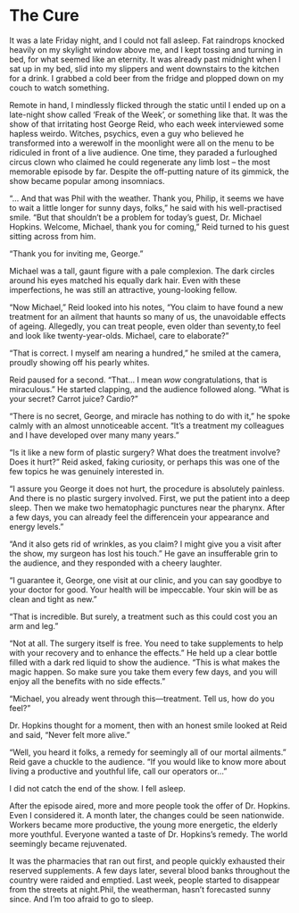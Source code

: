 ---
---

# The Cure

It was a late Friday night, and I could not fall asleep. Fat raindrops knocked
heavily on my skylight window above me, and I kept tossing and turning in bed,
for what seemed like an eternity. It was already past midnight when I sat up in
my bed, slid into my slippers and went downstairs to the kitchen for a drink. I
grabbed a cold beer from the fridge and plopped down on my couch to watch
something.

Remote in hand, I mindlessly flicked through the static until I ended up on a
late-night show called ‘Freak of the Week’, or something like that. It was the
show of that irritating host George Reid, who each week interviewed some hapless
weirdo. Witches, psychics, even a guy who believed he transformed into a
werewolf in the moonlight were all on the menu to be ridiculed in front of a
live audience. One time, they paraded a furloughed circus clown who claimed he
could regenerate any limb lost – the most memorable episode by far. Despite the
off-putting nature of its gimmick, the show became popular among insomniacs.

“… And that was Phil with the weather. Thank you, Philip, it seems we have to
wait a little longer for sunny days, folks,” he said with his well-practised
smile. “But that shouldn’t be a problem for today’s guest, Dr. Michael Hopkins.
Welcome, Michael, thank you for coming,” Reid turned to his guest sitting across
from him.

“Thank you for inviting me, George.”

Michael was a tall, gaunt figure with a pale complexion. The dark circles around
his eyes matched his equally dark hair. Even with these imperfections, he was
still an attractive, young-looking fellow.

“Now Michael,” Reid looked into his notes, “You claim to have found a new
treatment for an ailment that haunts so many of us, the unavoidable effects of
ageing. Allegedly, you can treat people, even older than seventy,to feel and
look like twenty-year-olds. Michael, care to elaborate?”

“That is correct. I myself am nearing a hundred,” he smiled at the camera,
proudly showing off his pearly whites.

Reid paused for a second. “That… I mean _wow_ congratulations, that is
miraculous.” He started clapping, and the audience followed along. “What is your
secret? Carrot juice? Cardio?”

“There is no secret, George, and miracle has nothing to do with it,” he spoke
calmly with an almost unnoticeable accent. “It’s a treatment my colleagues and I
have developed over many many years.”

“Is it like a new form of plastic surgery? What does the treatment involve? Does
it hurt?” Reid asked, faking curiosity, or perhaps this was one of the few
topics he was genuinely interested in.

“I assure you George it does not hurt, the procedure is absolutely painless. And
there is no plastic surgery involved. First, we put the patient into a deep
sleep. Then we make two hematophagic punctures near the pharynx. After a few
days, you can already feel the differencein your appearance and energy levels.”

“And it also gets rid of wrinkles, as you claim? I might give you a visit after
the show, my surgeon has lost his touch.” He gave an insufferable grin to the
audience, and they responded with a cheery laughter.

“I guarantee it, George, one visit at our clinic, and you can say goodbye to
your doctor for good. Your health will be impeccable. Your skin will be as clean
and tight as new.”

“That is incredible. But surely, a treatment such as this could cost you an arm
and leg.”

“Not at all. The surgery itself is free. You need to take supplements to help
with your recovery and to enhance the effects.” He held up a clear bottle filled
with a dark red liquid to show the audience. “This is what makes the magic
happen. So make sure you take them every few days, and you will enjoy all the
benefits with no side effects.”

“Michael, you already went through this—treatment. Tell us, how do you feel?”

Dr. Hopkins thought for a moment, then with an honest smile looked at Reid and
said, “Never felt more alive.”

“Well, you heard it folks, a remedy for seemingly all of our mortal ailments.”
Reid gave a chuckle to the audience. “If you would like to know more about
living a productive and youthful life, call our operators or…”

I did not catch the end of the show. I fell asleep.

After the episode aired, more and more people took the offer of Dr. Hopkins.
Even I considered it. A month later, the changes could be seen nationwide.
Workers became more productive, the young more energetic, the elderly more
youthful. Everyone wanted a taste of Dr. Hopkins’s remedy. The world seemingly
became rejuvenated.

It was the pharmacies that ran out first, and people quickly exhausted their
reserved supplements. A few days later, several blood banks throughout the
country were raided and emptied. Last week, people started to disappear from the
streets at night.Phil, the weatherman, hasn’t forecasted sunny since. And I’m
too afraid to go to sleep.
